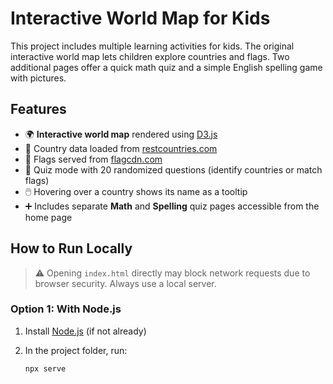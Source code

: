 # Interactive World Map for Kids

This project includes multiple learning activities for kids. The original interactive world map lets children explore countries and flags. Two additional pages offer a quick math quiz and a simple English spelling game with pictures.

## Features

- 🌍 **Interactive world map** rendered using [D3.js](https://d3js.org/)
- 📡 Country data loaded from [restcountries.com](https://restcountries.com/)
- 🚩 Flags served from [flagcdn.com](https://flagcdn.com/)
- 🎯 Quiz mode with 20 randomized questions (identify countries or match flags)
- 🖱️ Hovering over a country shows its name as a tooltip
- ➕ Includes separate **Math** and **Spelling** quiz pages accessible from the home page

## How to Run Locally

> ⚠️ Opening `index.html` directly may block network requests due to browser security. Always use a local server.

### Option 1: With Node.js

1. Install [Node.js](https://nodejs.org/) (if not already)
2. In the project folder, run:

   ```bash
   npx serve
